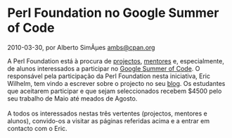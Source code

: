
# Perl Foundation no Google Summer of Code

 2010-03-30, por Alberto SimÃµes <ambs@cpan.org>

A Perl Foundation está à procura de <a href="http://www.perlfoundation.org/perl5/index.cgi?gsoc_2010_projects">projectos</a>, <a href="http://www.perlfoundation.org/perl5/index.cgi?gsoc_mentors">mentores</a> e, especialmente, de alunos interessados a participar no <a href="http://socghop.appspot.com/">Google Summer of Code</a>. O responsável pela participação da Perl Foundation nesta iniciativa,&nbsp;<meta http-equiv="content-type" content="text/html; charset=utf-8">Eric Wilhelm, tem vindo a escrever sobre o projecto no seu <a href="http://use.perl.org/%7EEric+Wilhelm/journal/">blog</a>. Os estudantes que aceitarem participar e que sejam seleccionados recebem $4500 pelo seu trabalho de Maio até meados de Agosto.<br /><br />A todos os interessados nestas três vertentes (projectos, mentores e alunos), convido-os a visitar as páginas referidas acima e a entrar em contacto com o Eric.<br />
